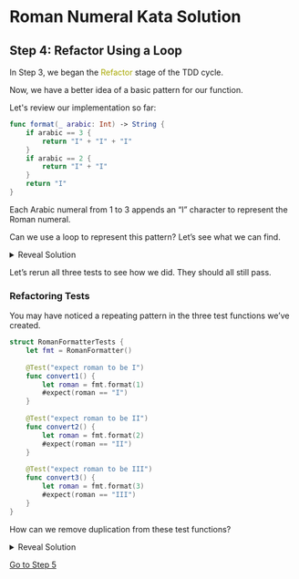 # Roman Numeral Kata Solution

## Step 4: Refactor Using a Loop

In Step 3, we began the <span style="color: #a8a800;">Refactor</span> stage of the TDD cycle.

Now, we have a better idea of a basic pattern for our function.

Let's review our implementation so far:

```swift
func format(_ arabic: Int) -> String {
    if arabic == 3 {
        return "I" + "I" + "I"
    }
    if arabic == 2 {
        return "I" + "I"
    }
    return "I"
}
```

Each Arabic numeral from 1 to 3 appends an “I” character to represent the Roman numeral.

Can we use a loop to represent this pattern? Let’s see what we can find.

<details>

<summary>Reveal Solution</summary>

### A `for` loop should work

```swift
func format(_ arabic: Int) -> String {
    var roman = ""
    
    for _ in 0..<arabic {
        roman += "I"
    }
    
    return roman
}
```

</details>

Let’s rerun all three tests to see how we did. They should all still pass.

### Refactoring Tests

You may have noticed a repeating pattern in the three test functions we’ve created.

```swift
struct RomanFormatterTests {
    let fmt = RomanFormatter()
    
    @Test("expect roman to be I")
    func convert1() {
        let roman = fmt.format(1)
        #expect(roman == "I")
    }
    
    @Test("expect roman to be II")
    func convert2() {
        let roman = fmt.format(2)
        #expect(roman == "II")
    }
    
    @Test("expect roman to be III")
    func convert3() {
        let roman = fmt.format(3)
        #expect(roman == "III")
    }
}
```

How can we remove duplication from these test functions?

<details>

<summary>Reveal Solution</summary>

### Parameterized Tests

Most testing frameworks offer a mechanism to provide variable input into a test case.

In Swift that could look something like:

```swift
struct RomanFormatterTests {
    let fmt = RomanFormatter()
    
    @Test("expect roman to be equal in value to arabic", arguments:
            zip([1, 2, 3], ["I", "II", "III"])
    )
    func convertToRoman(arabic: Int, expectedRoman: String) {
        let roman = fmt.format(arabic)
        #expect(roman == expectedRoman)
    }
}
```

Congratulations on completing your first <span style="color: #a8a800;">refactor</span> phase of the TDD cycle!

</details>

[Go to Step 5](./Step_05.md)
